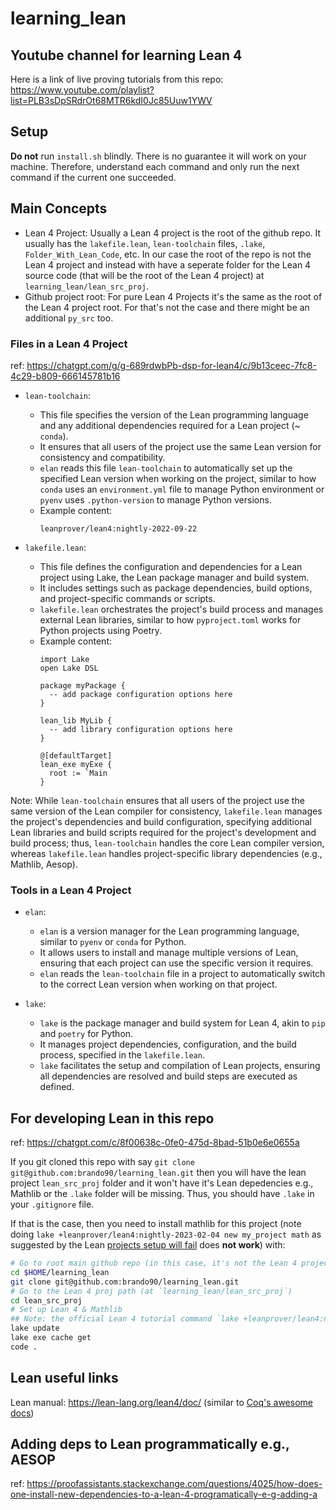 # learning_lean

## Youtube channel for learning Lean 4

Here is a link of live proving tutorials from this repo: https://www.youtube.com/playlist?list=PLB3sDpSRdrOt68MTR6kdI0Jc85Uuw1YWV

## Setup

**Do not** run `install.sh` blindly. 
There is no guarantee it will work on your machine. 
Therefore, understand each command and only run the next command if the current one succeeded. 

## Main Concepts

- Lean 4 Project: Usually a Lean 4 project is the root of the github repo. It usually has the `lakefile.lean`, `lean-toolchain` files, `.lake`, `Folder_With_Lean_Code`, etc. 
In our case the root of the repo is not the Lean 4 project and instead with have a seperate folder for the Lean 4 source code (that will be the root of the Lean 4 project) at `learning_lean/lean_src_proj`. 
- Github project root: For pure Lean 4 Projects it's the same as the root of the Lean 4 project root. For that's not the case and there might be an additional `py_src` too. 

### Files in a Lean 4 Project
ref: https://chatgpt.com/g/g-689rdwbPb-dsp-for-lean4/c/9b13ceec-7fc8-4c29-b809-666145781b16

- `lean-toolchain`: 
  - This file specifies the version of the Lean programming language and any additional dependencies required for a Lean project (~ `conda`).
  - It ensures that all users of the project use the same Lean version for consistency and compatibility.
  - `elan` reads this file `lean-toolchain` to automatically set up the specified Lean version when working on the project, similar to how `conda` uses an `environment.yml` file to manage Python environment or
  `pyenv` uses `.python-version` to manage Python versions. 
  - Example content:
    ```
    leanprover/lean4:nightly-2022-09-22
    ```

- `lakefile.lean`: 
  - This file defines the configuration and dependencies for a Lean project using Lake, the Lean package manager and build system.
  - It includes settings such as package dependencies, build options, and project-specific commands or scripts.
  - `lakefile.lean` orchestrates the project's build process and manages external Lean libraries, similar to how `pyproject.toml` works for Python projects using Poetry.
  - Example content:
    ```lean
    import Lake
    open Lake DSL

    package myPackage {
      -- add package configuration options here
    }

    lean_lib MyLib {
      -- add library configuration options here
    }

    @[defaultTarget]
    lean_exe myExe {
      root := `Main
    }
    ```

Note: While `lean-toolchain` ensures that all users of the project use the same version of the Lean compiler for consistency, `lakefile.lean` manages the project's dependencies and build configuration, specifying additional Lean libraries and build scripts required for the project's development and build process; thus, `lean-toolchain` handles the core Lean compiler version, whereas `lakefile.lean` handles project-specific library dependencies (e.g., Mathlib, Aesop).



### Tools in a Lean 4 Project

- `elan`: 
  - `elan` is a version manager for the Lean programming language, similar to `pyenv` or `conda` for Python.
  - It allows users to install and manage multiple versions of Lean, ensuring that each project can use the specific version it requires.
  - `elan` reads the `lean-toolchain` file in a project to automatically switch to the correct Lean version when working on that project.

- `lake`: 
  - `lake` is the package manager and build system for Lean 4, akin to `pip` and `poetry` for Python.
  - It manages project dependencies, configuration, and the build process, specified in the `lakefile.lean`.
  - `lake` facilitates the setup and compilation of Lean projects, ensuring all dependencies are resolved and build steps are executed as defined.


## For developing Lean in this repo
ref: https://chatgpt.com/c/8f00638c-0fe0-475d-8bad-51b0e6e0655a

If you git cloned this repo with say `git clone git@github.com:brando90/learning_lean.git` then you will have the lean project `lean_src_proj` folder and it won't have it's Lean depedencies e.g., Mathlib or the `.lake` folder will be missing. Thus, you should have `.lake` in your `.gitignore` file.

If that is the case, then you need to install mathlib for this project (note doing `lake +leanprover/lean4:nightly-2023-02-04 new my_project math` as suggested by the Lean [projects setup will fail](https://leanprover-community.github.io/install/project.html#creating-a-lean-project) does **not work**) with:
```bash
# Go to root main github repo (in this case, it's not the Lean 4 project)
cd $HOME/learning_lean
git clone git@github.com:brando90/learning_lean.git
# Go to the Lean 4 proj path (at `learning_lean/lean_src_proj`)
cd lean_src_proj
# Set up Lean 4 & Mathlib
## Note: the official Lean 4 tutorial command `lake +leanprover/lean4:nightly-2023-02-04 new my_project math` doesn't work here + it creates a .git folder that we don't want
lake update
lake exe cache get
code .
```

## Lean useful links

Lean manual: https://lean-lang.org/lean4/doc/ (similar to [Coq's awesome docs](https://coq.inria.fr/doc/V8.19.0/refman/language/core/inductive.html?highlight=inductive#coq:cmd.Inductive))


## Adding deps to Lean programmatically e.g., AESOP
ref: https://proofassistants.stackexchange.com/questions/4025/how-does-one-install-new-dependencies-to-a-lean-4-programatically-e-g-adding-a
